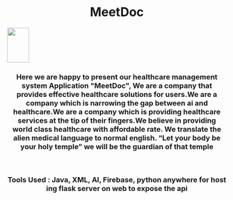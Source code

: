 <h1 align="center">MeetDoc</h1>
<a align="center" href="https://github.com/AdityaVSM/MeetDoc/edit/master/README.md"><img src="https://ibb.co/xFN07WG" width="50dp" height="80dp"/></a>
<h3 align="center">Here we are happy to present our healthcare management system Application "MeetDoc", We are a company that provides effective healthcare solutions for users.We are a company which is narrowing the gap between ai and healthcare.We are a company which is providing healthcare services at the tip of their fingers.We believe in providing world class healthcare with affordable rate. We translate the alien medical language to normal english. “Let your body be your holy temple” we will be the guardian of that temple</h3>
<br/>
<h3  align="center">Tools Used : Java, XML, AI, Firebase, python anywhere for host ing flask server on web to expose the api</h3>



